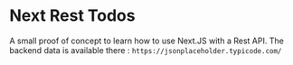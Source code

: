 # Next Rest Todos
A small proof of concept to learn how to use Next.JS with a Rest API.
The backend data is available there : `https://jsonplaceholder.typicode.com/`